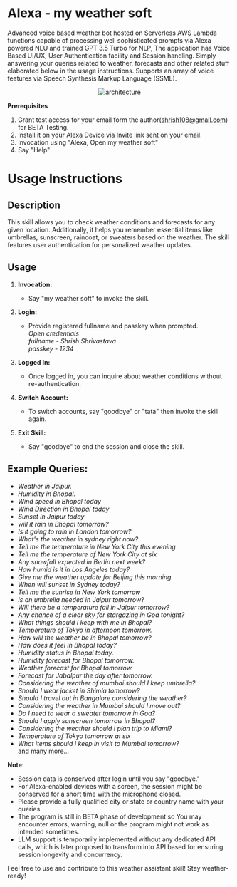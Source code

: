 # Alexa - my weather soft
Advanced voice based weather bot hosted on Serverless AWS Lambda functions capable of processing well sophisticated prompts via Alexa powered NLU and trained GPT  3.5 Turbo for NLP, The application has Voice Based UI/UX, User Authentication facility and Session handling. Simply answering your queries related to weather, forecasts and other related stuff elaborated below in the usage instructions. Supports an array of voice features via Speech Synthesis Markup Language (SSML).

<p align="center"><img src="https://res.cloudinary.com/djjbjnrgl/image/upload/v1701933352/my_weather_soft.drawio_jtcehf.svg" alt="architecture"></p>

**Prerequisites**
1. Grant test access for your email form the author(shrish108@gmail.com) for BETA Testing.
2. Install it on your Alexa Device via Invite link sent on your email.
3. Invocation using "Alexa, Open my weather soft"
4. Say "Help"

# Usage Instructions

## Description

This skill allows you to check weather conditions and forecasts for any given location. Additionally, it helps you remember essential items like umbrellas, sunscreen, raincoat, or sweaters based on the weather. The skill features user authentication for personalized weather updates.

## Usage

1. **Invocation:**
   - Say "my weather soft" to invoke the skill.

2. **Login:**
   - Provide registered fullname and passkey when prompted.<br>
_Open credentials<br>
fullname - Shrish Shrivastava<br>
passkey - 1234<br>_

3. **Logged In:**
   - Once logged in, you can inquire about weather conditions without re-authentication.

4. **Switch Account:**
   - To switch accounts, say "goodbye" or "tata" then invoke the skill again.

5. **Exit Skill:**
   - Say "goodbye" to end the session and close the skill.

## Example Queries:

- _Weather in Jaipur._
- _Humidity in Bhopal._
- _Wind speed in Bhopal today_
- _Wind Direction in Bhopal today_
- _Sunset in Jaipur today_
- _will it rain in Bhopal tomorrow?_
- _Is it going to rain in London tomorrow?_
- _What's the weather in sydney right now?_
- _Tell me the temperature in New York City this evening_
- _Tell me the temperature of New York City at six_
- _Any snowfall expected in Berlin next week?_
- _How humid is it in Los Angeles today?_
- _Give me the weather update for Beijing this morning._
- _When will sunset in Sydney today?_
- _Tell me the sunrise in New York tomorrow_
- _Is an umbrella needed in Jaipur tomorrow_?
- _Will there be a temperature fall in Jaipur tomorrow?_
- _Any chance of a clear sky for stargazing in Goa tonight?_
- _What things should I keep with me in Bhopal?_
- _Temperature of Tokyo in afternoon tomorrow._
- _How will the weather be in Bhopal tomorrow?_
- _How does it feel in Bhopal today?_
- _Humidity status in Bhopal today._
- _Humidity forecast for Bhopal tomorrow._
- _Weather forecast for Bhopal tomorrow._
- _Forecast for Jabalpur the day after tomorrow._
- _Considering the weather of mumbai should I keep umbrella?_
- _Should I wear jacket in Shimla tomorrow?_
- _Should I travel out in Bangalore considering the weather?_
- _Considering the weather in Mumbai should I move out?_
- _Do I need to wear a sweater tomorrow in Goa?_
- _Should I apply sunscreen tomorrow in Bhopal?_
- _Considering the weather should I plan trip to Miami?_
- _Temperature of Tokyo tomorrow at six_
- _What items should I keep in visit to Mumbai tomorrow?_
  <br>and many more...

**Note:**
- Session data is conserved after login until you say "goodbye."
- For Alexa-enabled devices with a screen, the session might be conserved for a short time with the microphone closed.
- Please provide a fully qualified city or state or country name with your queries.
- The program is still in BETA phase of development so You may encounter errors, warning, null or the program might not work as intended sometimes.
- LLM support is temporarily implemented without any dedicated API calls, which is later proposed to transform into API based for ensuring session longevity and concurrency.

Feel free to use and contribute to this weather assistant skill! Stay weather-ready!



